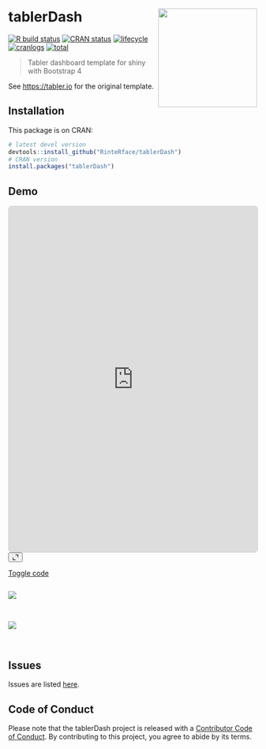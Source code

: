 
# tablerDash <img src="https://rinterface.com/inst/images/tablerDash.svg" width=200 align="right" />

<!-- badges: start -->

[![R build
status](https://github.com/RinteRface/tablerDash/workflows/R-CMD-check/badge.svg)](https://github.com/RinteRface/tablerDash/actions)
[![CRAN
status](https://www.r-pkg.org/badges/version/tablerDash)](https://cran.r-project.org/package=tablerDash)
[![lifecycle](https://img.shields.io/badge/lifecycle-maturing-ff69b4.svg)](https://www.tidyverse.org/lifecycle/#maturing)
[![cranlogs](https://cranlogs.r-pkg.org/badges/tablerDash)](https://cran.r-project.org/package=tablerDash)
[![total](https://cranlogs.r-pkg.org/badges/grand-total/tablerDash)](https://www.rpackages.io/package/tablerDash)
<!-- badges: end -->

> Tabler dashboard template for shiny with Bootstrap 4

See <https://tabler.io> for the original template.

## Installation

This package is on CRAN:

``` r
# latest devel version
devtools::install_github("RinteRface/tablerDash")
# CRAN version
install.packages("tablerDash")
```

## Demo

<div class="card bslib-card bslib-mb-spacing html-fill-item html-fill-container" data-bslib-card-init data-full-screen="false" data-require-bs-caller="card()" data-require-bs-version="5" id="bslib-card-2175" style="margin: 0 auto; float: none;">
<div class="card-body bslib-gap-spacing html-fill-item html-fill-container" style="margin-top:auto;margin-bottom:auto;flex:1 1 auto;">
<iframe class="html-fill-item" src="https://shinylive.io/r/app/#code=NobwRAdghgtgpmAXGKAHVA6ASmANGAYwHsIAXOMpMAdzgCMAnRRASwgGdSoAbbgCgA6YLnW5wGAESjsAFkNwACBnFRF2CgLwKCgsDNKlU7RAHoTDNuQYAzKATgYA5i1IyArnQwsi5y+Nv2ALTU0jCBBAxQECbyCkL6hsZmyqoYDMGhGEQMjkIAlHkCEEXcLIxQDACefLJslYUQpeVVfCJiktIyDU2RLXAEMhWk7AAsDN1lvdW1EJUA6iwAJo5wwxPN1TBQjhYG40UHEADECotQXOrW3ETUAOLcRQBu-aTZ6gA8gQpwAB6oUYsnBZFnwfpoFIEAMyISGKSrgqEwhowNwKT4KACMTxebwAJOwwejngRXgx2LjKtiSXj2PD0SiFAAqBR8DEQhTE0nkn4APQATHkmRycWSKezOXiflSubjiNcGGivtdHBiAAx8BhuCAsax8CAMG58CVkvKKDFm1UFQ4nAg8ChnBWoa6kIpncgfL7sOAARwwUnIfGkfvOcF0fNVGIAHIEIzGsWBTQog-7Q0Jw1HAhi+VD44m6PCtEIzpSE08eG44B6lBBsjA+GIII5XHw3ZXE+HFAA2BpFSpwCqK07nKAYayReAtkPg1vsRSPcuV8Hz7gV9g947aCqLdhFK43ADCW8HbXEh4YIKKCgUpBcYnBQgAYtc7twFPvBgwXXhL9pruwoKIcDgg+ACCAAyADKACiuA-gAXkQRBbIBwHgdBsEQFeRCoDeJDqFoXCOGBLCcIImFXteAHtCB85cAwNRcKQbj4XEYClPAsRuAwr6FnoBhGKYJioMojwsHA1AYCeDBeD4nDnCwBAmFAtEVOwJiqhpMAYAAVqguQJhhFGUYBDAACrbHqsBAbxdBuCw3CLLEUCLIsJD3mA-zsOwbD6YozmuRA+5EPK7nsG4BD2F5+Q-qaP7UEsrjglmhnfAMQyjAwADybiGDluh7i+0UQOuwlENY9lwGeizHlR4gAAoGuVYhVWRV7xYsiVaMlP43qQd68XVqziAoWAKR+27yD+YV0L1-WsQAQiwjgKHQcC8PCmqLEBdBEJUigwPZpQkD+RmubwA7uJw7QYAoACqEBwDATq7XAgKTeRdB2AA1jsRBatVvEJAJZjCXAoniZJtXSd4JhbTAPioDIRCvGp9kQFxgRfTwLAorwbCBHyUYAJxE52gQAKwaTpenvVe7AMAQ7lA0kQkiWJElSTJsOPT4ASViYWxiCYGKdtTvk9VDEFEAQLA8MREBfewrUUVJUsy3LbBfcrRnQPA7l8ztRBfbTRkKDIyjWEz-Es9QtujnY9CIV9GDEDAJtGQpbm8QbTtCCdCixeRV6q9LsvcPLWv+1euvWaxpDxQY4juxR5twJbgPW4JtscwnVgu0hydXp7mG8fHLhWH7QcBzFRTrkUtoNg6VU1SZ83Ki1P5IxYCFkDw4KmVgt0wXFCUyElfIpf0H7DGM2W5aQugN-aFRFXXG5oKgRQzJUzDbyB6DK3Z4JSVIsh1dsqZV9AjyfQqBFQ6fMgAHLKdrFFLO5MCVPA6OFwo9OMwzokQSoNwYcyhlzOGPhygQEWCYTm7BHjiyrtHZSABZCgqJ74mRfo8DB6M35GSkrg-BbgACS5A6xR1NiIF+eteIAAkkJwD-h7YgJdWJIw4t+FBpshBMO4dQq8gdTYqyhiQzBFDHqEJoQBOhschCmUrF+FKoii7sPcjtKUPC1EUUUcoyuuiGiiJEbIkyEgDSoFctQCAMjg4P0sdYiAUiqG8KIbeBRYAXGYmvB41hKcLZW0MIJRwiFHBiHzm7HRuiFBcR4pwzOZgcYX1HNweS7DIkmGLmpRBjhhaQgjPkiMkZVQjAwLk-xdNGLMXcmcRsSdom6NbO5Gs1BKmsVMjIEiChumuCAuVMkpBTiOJuJhFwj1DFqNMaIk+IybEuLsRROJQTgZZK2CsVJ6SSCZOySYXJRSMQHJKUTcpSD2lySYixIQIQGDakbO0xRXT1C9JkEBL07DqqLDmWMyh7Tmm8T7JwcQxZJkmNUWY9oFjsJOIWUIlWHj3LeMhL4vqLDGlqMed0l5QFXAsHPMM6Foyem-LAHC4xptyXCPBdYRCVhj4P06A+Wl4gZFSTIewyy9DWJbGUQaWITR3L-G-hQL80yxEmXZSQTlnithAoZluflZRBVQGFWQfI4KrzEFQJUCwjh9BXLAAAASkKJaqtxIgQG0iQRQ6YiagoDuC2aniT6dGTjtRYBZjKQs6PNIgHqyLUIGIhL0EFShbQYBBL6bBdBoL9eIYoBlqFSXMnQFxSs4XJoArCtx4r5HuQEWijVpsrh2UWFgQ0cKjJyjcDAWxlbTbtU6goWE9ajKlSapVLcRbdGq0Yh3HNujlwVnBCMFtA61FOvcky3gNxxA7nRTElWyhYEIjVN2mJjax5dT5K2iilKYlit0dW2tizRGbvBJ2ddoiCpVV3YetRx663jqMuerQY7F1EKhv2j9DbR7jyvROqGpkcZrTYJfH9MygMgdKA9bNEGJ0It4t4+MAHF0XJqbxHYcAKDtMXf81irT7XwfvT+5N0GwNwfgzQxDrFvE7oXVR9DLEn63TAmBVDMT8NCEBVYEFDH4NCDAtkR6PSjA1tOMFbI-8XBJngKQDjVa8IvFWFxJMiwWCoBIgpHy3xSikAwERiD+6f3GYPQpr14gyEQBpd+qjQ7PEYkhHyf+dp53maqecDDrE6krAYLh02xdanBTSekbyjgE3udOJWCIGncIcKEFmBQIQXA6aFT-YY-mX1-u3buqluWFDo3gBYAgVnUB5Xy0XCAZXSBkIBnHZGPAIKkgvpliiaTVrxKEFBMgw1ODZAvpuf4MtSAlki-ZpKGlLTmbsnParug2A0qKiZ+tpm8s5szamyhp7jJ5t4kozg7SS1LHLdQbbmrgo1qffB19ChL35akrZ+Dk6BrOjcxVhQCEkK1VQpBYez7TYED-N9rQoFfuRewnFlihFiKkXe3TBOAxSvlf+7otg1XavuQoLVAA+upzgdVnStdEe1ta7kCfIwAPxE9NuNrQA8h6RaMiQJrnmDVhQipWN7KO1FlWsCzy5tSoi+cM8t7na2qMKGeqQWb5WwB49IOT0VkWmPuQW0QanTGIJLE8WIawKj3s3e6mLhQNLkbDXvkREiC84faAuyem3bVsuYgng7pMpRwvuXsD1vz-GIPsDDZZqryOJeiKEEQOgXOQ98LAE-Gtq0FRlQUOHr0DBaLeA4IganoiDocNVIz02WwwRdUm-noytOFCU1VK71bH6a9GPy3XvdHHH1nYojdu73OHtblb+41F7kU1iEj1RgY-QvpaPNX9VASPrfG6vEIecFhapZ9YgANQqLLQC6hXj-yRtQTPvvF06CEPuSoMHw3zs96f5fc+wCmQtewA6Xl09CHcrAa-rFbj9jJC-zDX+Re1-zzYBg1jnpygnexIxiRPBl2tzl2HHVQNydyNwlyIGeBsGfH7kHjAO5wgOvRXGOwrWNxbxt3b3zynnSlnhyjmyEEcCgDcBWFiFeSWn0HcgKVVFQG0UbzBXeyINnySydw7yj3921wYGnx7wxTABoLoLgDXweAPw-SEFuFoJWAUBkIrH31LwUBz3BDz1d0Lwmx0N4KvHL0pht04IpQbzvRWwAyOzLUNCXlgQqCqhr1M33XJVMRT1QPBGsC1BJHTz4DRxykUD+nnkFBAH9mCOq1xHl0V0HGXXDUVz4DCN4R1BZACNIFxCx0Alxyt0V0FCeQXluVrH8KD3SOTytCrgAF990IicoojhxYj7RxAB9Qwkjs9SBbQyRgBFAj8wAnpfIekSjcQF8N8xBEwvlsIftoIABdf2CoxQA0GxKyFiUA9cJnSg2ogqe4Bo2BcQKCNKT8DKRI6hY0dQAAUgAD5Ti4U4Bsd9jhhQRBQLiric0biCpsdwk+A9p-4fhFBaRujJNxgFAnjrjsdRIwoeBscthUBtstCtA89NCoAi9MRFAThlRMQq9x11Mf5vIvYFARgUSFAkT4TPVzRvjwRYR-5PURh61ZAbhJiYIFATguktp602AsAhdY5ShYd-s5QpMtAdAAByI4SERzTsImcmAUxQIUkYcmAAdnJjoBGElIUCFNlJGH8gxGVKFIAkWCJjgCJi1KODgFVGsEhGsEjElNdyvCFOsFtOsDoGsENOsGw1VCJlVCdLODgE7E1KlKOGsBGE7EWFHUNMWFlIKT5FlMNKgErz5E7AFMb2cKBMuJBJ+Gx0RJIm23YCdBcHlk5KtxqF33pMTOBJeOx0qDTJ+AzJpOzNIFzPBC5IXlpOoCLLJVmLXjWPnlxDV22PDVujISON4TZWsyIEe1-Q6i3Wd3XXL08nIHVDSNxFeC4G4Ca36xWEUAUPmngJzRV14nZ0iiH1EUC14jdAAmkELThS2nYBixwnT37wa1fBXMiGUMPCGxcBLGoX3SqMOHCPWPSPsIdB7N2LuMONaNNj7AHBLN0RuOAsnHIEeOTNLP-IqA1A5PcnTEjHyCTOeKgux1eXOChKNAXFnFt2yEWGx1pCBRgE9ztAcJ93guwrURuLBLcAhIIr0LfUtDbO-KrhqPSMkOUPRDiKAunhAuoWgpEr4HopBP4tDCDEK3EAUmKMiJkpkMTCECuNLEqNWIUAqNriKDAAqKmKAA&amp;h=0" height="700" width="100%" style="border: 1px solid rgba(0,0,0,0.175); border-radius: .375rem;" allowfullscreen="" allow="autoplay" data-external="1"></iframe>
</div>
<bslib-tooltip placement="auto" bsOptions="[]" data-require-bs-version="5" data-require-bs-caller="tooltip()">
<template>Expand</template>
<button aria-expanded="false" aria-label="Expand card" class="bslib-full-screen-enter badge rounded-pill"><svg xmlns="http://www.w3.org/2000/svg" viewBox="0 0 24 24" style="height:1em;width:1em;fill:currentColor;" aria-hidden="true" role="img"><path d="M20 5C20 4.4 19.6 4 19 4H13C12.4 4 12 3.6 12 3C12 2.4 12.4 2 13 2H21C21.6 2 22 2.4 22 3V11C22 11.6 21.6 12 21 12C20.4 12 20 11.6 20 11V5ZM4 19C4 19.6 4.4 20 5 20H11C11.6 20 12 20.4 12 21C12 21.6 11.6 22 11 22H3C2.4 22 2 21.6 2 21V13C2 12.4 2.4 12 3 12C3.6 12 4 12.4 4 13V19Z"/></svg></button>
</bslib-tooltip>
<script data-bslib-card-init>bslib.Card.initializeAllCards();</script>
</div>
<p class="text-center mt-2">
<a 
class="btn btn-primary" 
data-bs-toggle="collapse" 
href="#demo-code" 
role="button" 
aria-expanded="false" 
aria-controls="demo-code"> Toggle code </a>
</p>

<div id="demo-code" class="collapse">

``` r
```

</div>

<div class="row">

<div class="card">

<a href="https://community.rstudio.com/t/shiny-contest-submission-gotta-catch-em-almost-all/25284" target="_blank"><img src="https://community.rstudio.com/uploads/default/optimized/2X/6/626cbb941e2c3dfe543abde05f7e4097186811c6_2_690x431.png"></a>

</div>

</div>

<br>

<div class="row">

<div class="card">

<a href="https://community.rstudio.com/t/shiny-contest-submission-gotta-catch-em-almost-all/25284" target="_blank"><img src="https://community.rstudio.com/uploads/default/optimized/2X/3/33061a47390f6fa1515302d7f05e05c1b6f3e458_2_690x431.jpeg"></a>

</div>

</div>

<br>

## Issues

Issues are listed
[here](https://github.com/RinteRface/tablerDash/issues).

## Code of Conduct

Please note that the tablerDash project is released with a [Contributor
Code of
Conduct](https://contributor-covenant.org/version/2/0/CODE_OF_CONDUCT.html).
By contributing to this project, you agree to abide by its terms.
